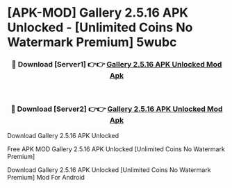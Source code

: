 # [APK-MOD] Gallery 2.5.16 APK Unlocked - [Unlimited Coins No Watermark Premium] 5wubc



<div align="center">
<h3>🔴 Download [Server1] 👉👉 <a href="https://momento.my/?title=Gallery_2.5.16_APK_Unlocked">Gallery 2.5.16 APK Unlocked Mod Apk</a></h3><br>

<h3>🔴 Download [Server2] 👉👉 <a href="https://momento.my/?title=Gallery_2.5.16_APK_Unlocked">Gallery 2.5.16 APK Unlocked Mod Apk</a></h3>
</div>



Download Gallery 2.5.16 APK Unlocked 

Free APK MOD Gallery 2.5.16 APK Unlocked [Unlimited Coins No Watermark Premium]

Download Gallery 2.5.16 APK Unlocked [Unlimited Coins No Watermark Premium] Mod For Android
